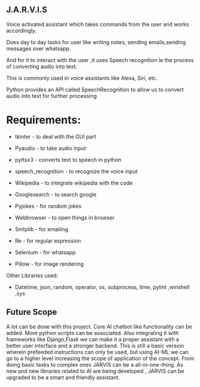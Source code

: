 ## J.A.R.V.I.S

Voice activated assistant which  takes commands from the user and works accordingly.

Does day to day tasks for user like writing notes, sending emails,sending messages over whatsapp. 

And for it to interact with the user ,it uses Speech recognition ie the process of converting audio into text. 

This is commonly used in voice assistants like Alexa, Siri, etc. 

Python provides an API called SpeechRecognition to allow us to convert audio into text for further processing


# Requirements:

* tkinter -  to deal with the GUI part

* Pyaudio - to take audio input

* pyttsx3 - converts  text to speech in python

* speech_recognition - to recognize the voice input

* Wikipedia -  to integrate wikipedia with the code

* Googlesearch -  to search google

* Pyjokes -  for random jokes

* Webbrowser -  to open things in browser

* Smtplib -  for emailing

* Re -  for regular expression

* Selenium  - for whatsapp

* Pillow -  for image rendering

Other Libraries used:

* Datetime, json, random, operator, os, subprocess, time, pylint ,winshell ,sys

## Future Scope

A lot can be done with this project. Core AI chatbot like functionality can be added. More python scripts can be associated. Also integrating  it with frameworks like Django,Flask we can make it  a proper assistant with a better user interface  and a stronger backend. This is still a basic version wherein prefeeded instructions can only be used, but using AI-ML we can go to a higher level increasing the scope of application of the concept. From doing basic tasks to complex ones JARVIS can be a all-in-one-thing.  As new and new libraries related to AI are being developed , JARVIS can be upgraded to be a  smart and friendly assistant.

